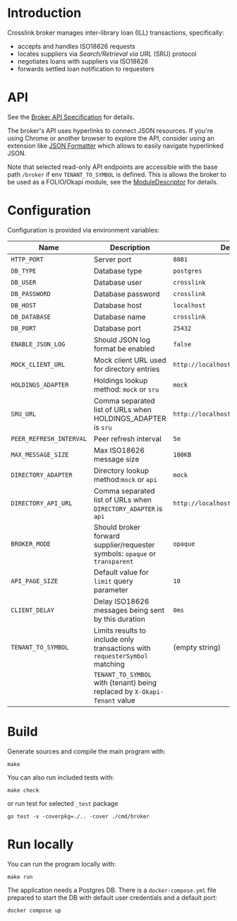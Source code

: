 # Introduction

Crosslink broker manages inter-library loan (ILL) transactions, specifically:

* accepts and handles ISO18626 requests
* locates suppliers via _Search/Retrieval via URL_ (SRU) protocol
* negotiates loans with suppliers via ISO18626
* forwards settled loan notification to requesters

# API

See the [Broker API Specification](./oapi/open-api.yaml) for details.

The broker's API uses hyperlinks to connect JSON resources.
If you're using Chrome or another browser to explore the API,
consider using an extension like [JSON Formatter](https://chromewebstore.google.com/detail/json-formatter/bcjindcccaagfpapjjmafapmmgkkhgoa) which allows to easily navigate hyperlinked JSON.

Note that selected read-only API endpoints are accessible with the base path `/broker`
if env `TENANT_TO_SYMBOL` is defined.
This is allows the broker to be used as a FOLIO/Okapi module,
see the [ModuleDescriptor](./descriptors/ModuleDescriptor-template.json) for details.

# Configuration

Configuration is provided via environment variables:

| Name                   | Description                                                                 | Default value                             |
|------------------------|-----------------------------------------------------------------------------|-------------------------------------------|
| `HTTP_PORT`            | Server port                                                                 | `8081`                                    |
| `DB_TYPE`              | Database type                                                               | `postgres`                                |
| `DB_USER`              | Database user                                                               | `crosslink`                               |
| `DB_PASSWORD`          | Database password                                                           | `crosslink`                               |
| `DB_HOST`              | Database host                                                               | `localhost`                               |
| `DB_DATABASE`          | Database name                                                               | `crosslink`                               |
| `DB_PORT`              | Database port                                                               | `25432`                                   |
| `ENABLE_JSON_LOG`      | Should JSON log format be enabled                                           | `false`                                   |
| `MOCK_CLIENT_URL`      | Mock client URL used for directory entries                                  | `http://localhost:19083/iso18626`         |
| `HOLDINGS_ADAPTER`     | Holdings lookup method: `mock` or `sru`                                     | `mock`                                    |
| `SRU_URL`              | Comma separated list of URLs when HOLDINGS_ADAPTER is `sru`                 | `http://localhost:8081/sru`               |
| `PEER_REFRESH_INTERVAL`| Peer refresh interval                                                       | `5m`                                      |
| `MAX_MESSAGE_SIZE`     | Max ISO18626 message size                                                   | `100KB`                                   |
| `DIRECTORY_ADAPTER`    | Directory lookup method:`mock` or `api`                                     | `mock`                                    |
| `DIRECTORY_API_URL`    | Comma separated list of URLs when `DIRECTORY_ADAPTER` is `api`              | `http://localhost:8081/directory/entries` |
| `BROKER_MODE`          | Should broker forward supplier/requester symbols: `opaque` or `transparent` | `opaque`                                  |
| `API_PAGE_SIZE`        | Default value for `limit` query parameter                                   | `10`                                      |
| `CLIENT_DELAY`         | Delay ISO18626 messages being sent by this duration                         | `0ms`                                     |
| `TENANT_TO_SYMBOL`     | Limits results to include only transactions with `requesterSymbol` matching | (empty string)                            |
|                        | `TENANT_TO_SYMBOL` with {tenant} being replaced by `X-Okapi-Tenant` value   |                                           |

# Build

Generate sources and compile the main program with:

```
make
```

You can also run included tests with:

```
make check
```

or run test for selected `_test` package

```
go test -v -coverpkg=./.. -cover ./cmd/broker
```

# Run locally

You can run the program locally with:

```
make run
```

The application needs a Postgres DB.
There is a `docker-compose.yml` file prepared to start the DB with default user credentials and a default port:

```
docker compose up
```
